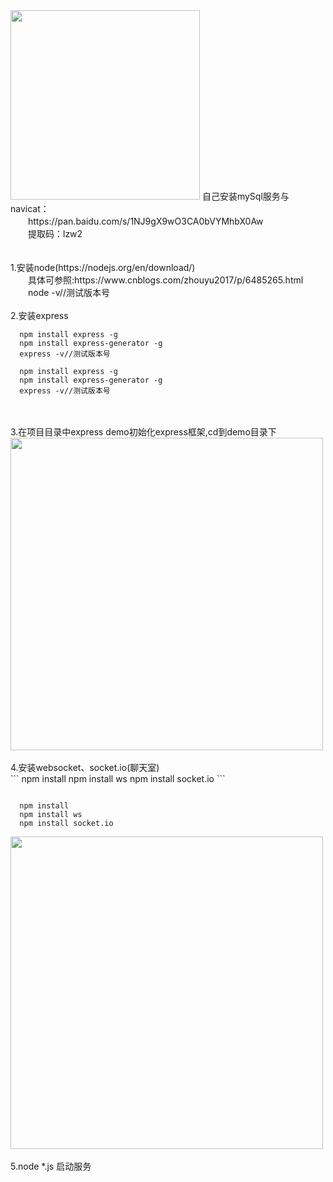 <img src="https://github.com/copyWith/photoGallery/blob/master/about_me.jpg?raw=true" width="303" height="auto" alt="">
自己安装mySql服务与navicat：<br />
&#x3000;&#x3000;https://pan.baidu.com/s/1NJ9gX9wO3CA0bVYMhbX0Aw<br />
&#x3000;&#x3000;提取码：lzw2

<br />
<br />
<br />
1.安装node(https://nodejs.org/en/download/)<br />
  &#x3000;&#x3000;具体可参照:https://www.cnblogs.com/zhouyu2017/p/6485265.html<br />
  &#x3000;&#x3000;node -v//测试版本号

<br />
<br />
2.安装express<br />

```
  npm install express -g
  npm install express-generator -g
  express -v//测试版本号
```
```
  npm install express -g
  npm install express-generator -g
  express -v//测试版本号
```
<br />
<br />
3.在项目目录中express demo初始化express框架,cd到demo目录下
<img src="https://github.com/copyWith/photoGallery/blob/master/websocket_1.jpg?raw=true" width="500" height="auto" alt="">
<br />
<br />
4.安装websocket、socket.io(聊天室)<br />
```
  npm install
  npm install ws
  npm install socket.io
```

```
  
  npm install
  npm install ws
  npm install socket.io
```
<img src="https://github.com/copyWith/photoGallery/blob/master/websocket_2.png?raw=true" width="500" height="auto" alt="">
<br />
<br />
5.node *.js 启动服务

